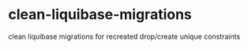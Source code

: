 # clean-liquibase-migrations
clean liquibase migrations for recreated drop/create unique constraints

